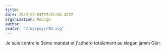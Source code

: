 ```yaml
---
title: 
date: 2023-02-04T19:51:56.487Z
organisation: Ndongo 
author: 
avatar: "/img/pays/SN.svg"
---
```


Je suis contre le 3eme mandat et j'adhère totalement au slogan jàmm Gën. 